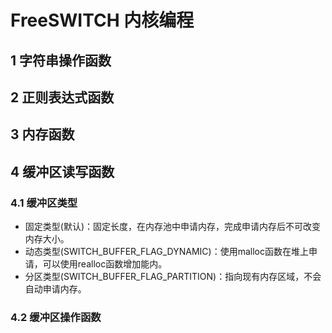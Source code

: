 # FreeSWITCH 内核编程
## 1 字符串操作函数

## 2 正则表达式函数

## 3 内存函数

## 4 缓冲区读写函数
### 4.1 缓冲区类型
- 固定类型(默认)：固定长度，在内存池中申请内存，完成申请内存后不可改变内存大小。
- 动态类型(SWITCH_BUFFER_FLAG_DYNAMIC)：使用malloc函数在堆上申请，可以使用realloc函数增加能内。
- 分区类型(SWITCH_BUFFER_FLAG_PARTITION)：指向现有内存区域，不会自动申请内存。
### 4.2 缓冲区操作函数

